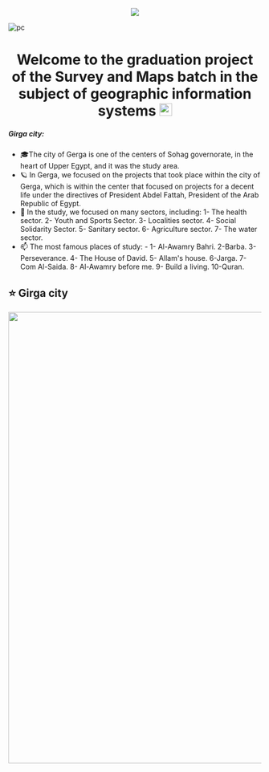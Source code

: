 <!--📊💬STATTITLE / 🌐WEBSITE: https://textanim.com/ -->
<p align="center">
<img src="https://i.imgur.com/YCw47Dm.gif">

![pc](https://user-images.githubusercontent.com/105937740/186015907-bd8b7db8-f875-454b-bf1a-36177129aa42.gif)
  
  <h1 align="center">
Welcome to the graduation project of the Survey and Maps batch in the subject of geographic information systems
  <img src="https://media.giphy.com/media/hvRJCLFzcasrR4ia7z/giphy.gif" width="25"></h1>
  
  ##### Girga city:

- 🎓The city of Gerga is one of the centers of Sohag governorate, in the heart of Upper Egypt, and it was the study area.
- 🪐 In Gerga, we focused on the projects that took place within the city of Gerga, which is within the center that focused on projects for a decent life under the directives of President Abdel Fattah, President of the Arab Republic of Egypt.
- :speech_balloon: In the study, we focused on many sectors, including:
1- The health sector.
2- Youth and Sports Sector.
3- Localities sector.
4- Social Solidarity Sector.
5- Sanitary sector.
6- Agriculture sector.
7- The water sector.
- :mailbox: The most famous places of study: -
1- Al-Awamry Bahri.
2-Barba.
3- Perseverance.
4- The House of David.
5- Allam's house.
6-Jarga.
7-Com Al-Saida.
8- Al-Awamry before me.
9- Build a living.
10-Quran.


## ⭐️ Girga city 
<p align="center">
<img src="https://upload.wikimedia.org/wikipedia/commons/0/03/%D9%85%D8%B1%D9%83%D8%B2_%D8%AC%D8%B1%D8%AC%D8%A7.png" width="900px">
